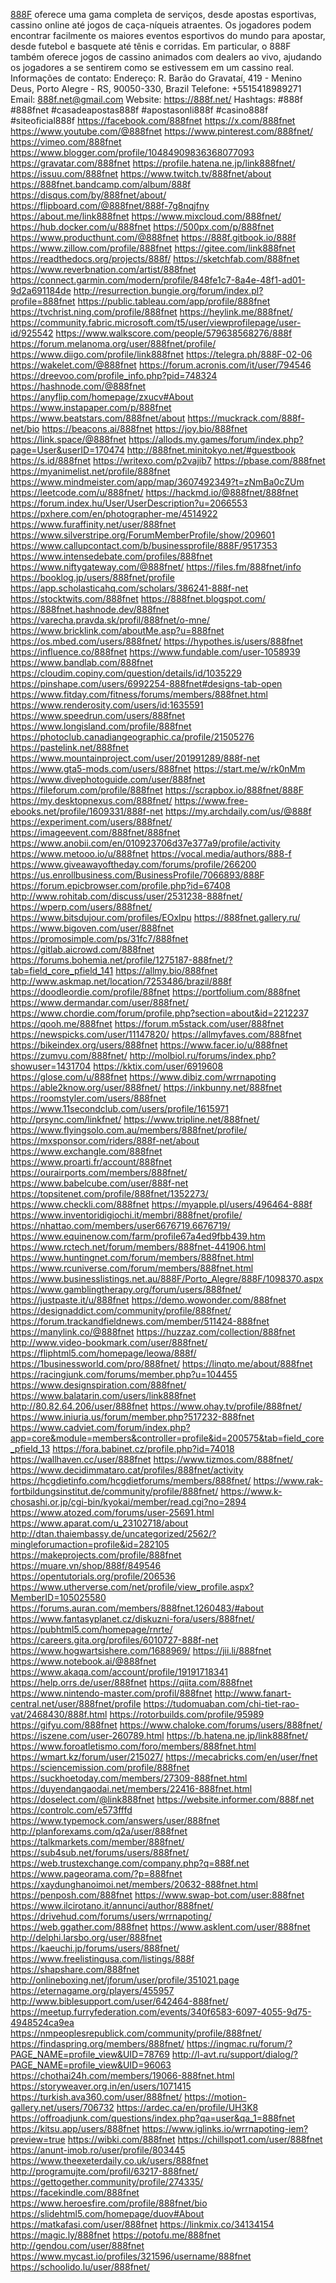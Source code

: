 <a href="https://888f.net/">888F</a> oferece uma gama completa de serviços, desde apostas esportivas, cassino online até jogos de caça-níqueis atraentes. Os jogadores podem encontrar facilmente os maiores eventos esportivos do mundo para apostar, desde futebol e basquete até tênis e corridas. Em particular, o 888F também oferece jogos de cassino animados com dealers ao vivo, ajudando os jogadores a se sentirem como se estivessem em um cassino real.
Informações de contato:
Endereço: R. Barão do Gravataí, 419 - Menino Deus, Porto Alegre - RS, 90050-330, Brazil
Telefone: +5515418989271
Email: 888f.net@gmail.com
Website:
<a href="https://888f.net/">https://888f.net/</a>
Hashtags: #888f #888fnet #casadeapostas888f #apostasonli888f #casino888f #siteoficial888f
<a href="https://facebook.com/888fnet">https://facebook.com/888fnet</a>
<a href="https://x.com/888fnet">https://x.com/888fnet</a>
<a href="https://www.youtube.com/@888fnet">https://www.youtube.com/@888fnet</a>
<a href="https://www.pinterest.com/888fnet/">https://www.pinterest.com/888fnet/</a>
<a href="https://vimeo.com/888fnet">https://vimeo.com/888fnet</a>
<a href="https://www.blogger.com/profile/10484909836368077093">https://www.blogger.com/profile/10484909836368077093</a>
<a href="https://gravatar.com/888fnet">https://gravatar.com/888fnet</a>
<a href="https://profile.hatena.ne.jp/link888fnet/">https://profile.hatena.ne.jp/link888fnet/</a>
<a href="https://issuu.com/888fnet">https://issuu.com/888fnet</a>
<a href="https://www.twitch.tv/888fnet/about">https://www.twitch.tv/888fnet/about</a>
<a href="https://888fnet.bandcamp.com/album/888f">https://888fnet.bandcamp.com/album/888f</a>
<a href="https://disqus.com/by/888fnet/about/">https://disqus.com/by/888fnet/about/</a>
<a href="https://flipboard.com/@888fnet/888f-7g8nqjfny">https://flipboard.com/@888fnet/888f-7g8nqjfny</a>
<a href="https://about.me/link888fnet">https://about.me/link888fnet</a>
<a href="https://www.mixcloud.com/888fnet/">https://www.mixcloud.com/888fnet/</a>
<a href="https://hub.docker.com/u/888fnet">https://hub.docker.com/u/888fnet</a>
<a href="https://500px.com/p/888fnet">https://500px.com/p/888fnet</a>
<a href="https://www.producthunt.com/@888fnet">https://www.producthunt.com/@888fnet</a>
<a href="https://888f.gitbook.io/888f">https://888f.gitbook.io/888f</a>
<a href="https://www.zillow.com/profile/888fnet">https://www.zillow.com/profile/888fnet</a>
<a href="https://gitee.com/link888fnet">https://gitee.com/link888fnet</a>
<a href="https://readthedocs.org/projects/888f/">https://readthedocs.org/projects/888f/</a>
<a href="https://sketchfab.com/888fnet">https://sketchfab.com/888fnet</a>
<a href="https://www.reverbnation.com/artist/888fnet">https://www.reverbnation.com/artist/888fnet</a>
<a href="https://connect.garmin.com/modern/profile/848fe1c7-8a4e-48f1-ad01-9d2a691184de">https://connect.garmin.com/modern/profile/848fe1c7-8a4e-48f1-ad01-9d2a691184de</a>
<a href="http://resurrection.bungie.org/forum/index.pl?profile=888fnet">http://resurrection.bungie.org/forum/index.pl?profile=888fnet</a>
<a href="https://public.tableau.com/app/profile/888fnet">https://public.tableau.com/app/profile/888fnet</a>
<a href="https://tvchrist.ning.com/profile/888fnet">https://tvchrist.ning.com/profile/888fnet</a>
<a href="https://heylink.me/888fnet/">https://heylink.me/888fnet/</a>
<a href="https://community.fabric.microsoft.com/t5/user/viewprofilepage/user-id/925542">https://community.fabric.microsoft.com/t5/user/viewprofilepage/user-id/925542</a>
<a href="https://www.walkscore.com/people/579638568276/888f">https://www.walkscore.com/people/579638568276/888f</a>
<a href="https://forum.melanoma.org/user/888fnet/profile/">https://forum.melanoma.org/user/888fnet/profile/</a>
<a href="https://www.diigo.com/profile/link888fnet">https://www.diigo.com/profile/link888fnet</a>
<a href="https://telegra.ph/888F-02-06">https://telegra.ph/888F-02-06</a>
<a href="https://wakelet.com/@888fnet">https://wakelet.com/@888fnet</a>
<a href="https://forum.acronis.com/it/user/794546">https://forum.acronis.com/it/user/794546</a>
<a href="https://dreevoo.com/profile_info.php?pid=748324">https://dreevoo.com/profile_info.php?pid=748324</a>
<a href="https://hashnode.com/@888fnet">https://hashnode.com/@888fnet</a>
<a href="https://anyflip.com/homepage/zxucv#About">https://anyflip.com/homepage/zxucv#About</a>
<a href="https://www.instapaper.com/p/888fnet">https://www.instapaper.com/p/888fnet</a>
<a href="https://www.beatstars.com/888fnet/about">https://www.beatstars.com/888fnet/about</a>
<a href="https://muckrack.com/888f-net/bio">https://muckrack.com/888f-net/bio</a>
<a href="https://beacons.ai/888fnet">https://beacons.ai/888fnet</a>
<a href="https://joy.bio/888fnet">https://joy.bio/888fnet</a>
<a href="https://link.space/@888fnet">https://link.space/@888fnet</a>
<a href="https://allods.my.games/forum/index.php?page=User&userID=170474">https://allods.my.games/forum/index.php?page=User&userID=170474</a>
<a href="http://888fnet.minitokyo.net/#guestbook">http://888fnet.minitokyo.net/#guestbook</a>
<a href="https://s.id/888fnet">https://s.id/888fnet</a>
<a href="https://writexo.com/p2vajib7">https://writexo.com/p2vajib7</a>
<a href="https://pbase.com/888fnet">https://pbase.com/888fnet</a>
<a href="https://myanimelist.net/profile/888fnet">https://myanimelist.net/profile/888fnet</a>
<a href="https://www.mindmeister.com/app/map/3607492349?t=zNmBa0cZUm">https://www.mindmeister.com/app/map/3607492349?t=zNmBa0cZUm</a>
<a href="https://leetcode.com/u/888fnet/">https://leetcode.com/u/888fnet/</a>
<a href="https://hackmd.io/@888fnet/888fnet">https://hackmd.io/@888fnet/888fnet</a>
<a href="https://forum.index.hu/User/UserDescription?u=2066553">https://forum.index.hu/User/UserDescription?u=2066553</a>
<a href="https://pxhere.com/en/photographer-me/4514922">https://pxhere.com/en/photographer-me/4514922</a>
<a href="https://www.furaffinity.net/user/888fnet">https://www.furaffinity.net/user/888fnet</a>
<a href="https://www.silverstripe.org/ForumMemberProfile/show/209601">https://www.silverstripe.org/ForumMemberProfile/show/209601</a>
<a href="https://www.callupcontact.com/b/businessprofile/888F/9517353">https://www.callupcontact.com/b/businessprofile/888F/9517353</a>
<a href="https://www.intensedebate.com/profiles/888fnet">https://www.intensedebate.com/profiles/888fnet</a>
<a href="https://www.niftygateway.com/@888fnet/">https://www.niftygateway.com/@888fnet/</a>
<a href="https://files.fm/888fnet/info">https://files.fm/888fnet/info</a>
<a href="https://booklog.jp/users/888fnet/profile">https://booklog.jp/users/888fnet/profile</a>
<a href="https://app.scholasticahq.com/scholars/386241-888f-net">https://app.scholasticahq.com/scholars/386241-888f-net</a>
<a href="https://stocktwits.com/888fnet">https://stocktwits.com/888fnet</a>
<a href="https://888fnet.blogspot.com/">https://888fnet.blogspot.com/</a>
<a href="https://888fnet.hashnode.dev/888fnet">https://888fnet.hashnode.dev/888fnet</a>
<a href="https://varecha.pravda.sk/profil/888fnet/o-mne/">https://varecha.pravda.sk/profil/888fnet/o-mne/</a>
<a href="https://www.bricklink.com/aboutMe.asp?u=888fnet">https://www.bricklink.com/aboutMe.asp?u=888fnet</a>
<a href="https://os.mbed.com/users/888fnet/">https://os.mbed.com/users/888fnet/</a>
<a href="https://hypothes.is/users/888fnet">https://hypothes.is/users/888fnet</a>
<a href="https://influence.co/888fnet">https://influence.co/888fnet</a>
<a href="https://www.fundable.com/user-1058939">https://www.fundable.com/user-1058939</a>
<a href="https://www.bandlab.com/888fnet">https://www.bandlab.com/888fnet</a>
<a href="https://cloudim.copiny.com/question/details/id/1035229">https://cloudim.copiny.com/question/details/id/1035229</a>
<a href="https://pinshape.com/users/6992254-888fnet#designs-tab-open">https://pinshape.com/users/6992254-888fnet#designs-tab-open</a>
<a href="https://www.fitday.com/fitness/forums/members/888fnet.html">https://www.fitday.com/fitness/forums/members/888fnet.html</a>
<a href="https://www.renderosity.com/users/id:1635591">https://www.renderosity.com/users/id:1635591</a>
<a href="https://www.speedrun.com/users/888fnet">https://www.speedrun.com/users/888fnet</a>
<a href="https://www.longisland.com/profile/888fnet">https://www.longisland.com/profile/888fnet</a>
<a href="https://photoclub.canadiangeographic.ca/profile/21505276">https://photoclub.canadiangeographic.ca/profile/21505276</a>
<a href="https://pastelink.net/888fnet">https://pastelink.net/888fnet</a>
<a href="https://www.mountainproject.com/user/201991289/888f-net">https://www.mountainproject.com/user/201991289/888f-net</a>
<a href="https://www.gta5-mods.com/users/888fnet">https://www.gta5-mods.com/users/888fnet</a>
<a href="https://start.me/w/rk0nMm">https://start.me/w/rk0nMm</a>
<a href="https://www.divephotoguide.com/user/888fnet">https://www.divephotoguide.com/user/888fnet</a>
<a href="https://fileforum.com/profile/888fnet">https://fileforum.com/profile/888fnet</a>
<a href="https://scrapbox.io/888fnet/888F">https://scrapbox.io/888fnet/888F</a>
<a href="https://my.desktopnexus.com/888fnet/">https://my.desktopnexus.com/888fnet/</a>
<a href="https://www.free-ebooks.net/profile/1609331/888f-net">https://www.free-ebooks.net/profile/1609331/888f-net</a>
<a href="https://my.archdaily.com/us/@888f">https://my.archdaily.com/us/@888f</a>
<a href="https://experiment.com/users/888fnet/">https://experiment.com/users/888fnet/</a>
<a href="https://imageevent.com/888fnet/888fnet">https://imageevent.com/888fnet/888fnet</a>
<a href="https://www.anobii.com/en/010923706d37e377a9/profile/activity">https://www.anobii.com/en/010923706d37e377a9/profile/activity</a>
<a href="https://www.metooo.io/u/888fnet">https://www.metooo.io/u/888fnet</a>
<a href="https://vocal.media/authors/888-f">https://vocal.media/authors/888-f</a>
<a href="https://www.giveawayoftheday.com/forums/profile/266200">https://www.giveawayoftheday.com/forums/profile/266200</a>
<a href="https://us.enrollbusiness.com/BusinessProfile/7066893/888F">https://us.enrollbusiness.com/BusinessProfile/7066893/888F</a>
<a href="https://forum.epicbrowser.com/profile.php?id=67408">https://forum.epicbrowser.com/profile.php?id=67408</a>
<a href="http://www.rohitab.com/discuss/user/2531238-888fnet/">http://www.rohitab.com/discuss/user/2531238-888fnet/</a>
<a href="https://wperp.com/users/888fnet/">https://wperp.com/users/888fnet/</a>
<a href="https://www.bitsdujour.com/profiles/EOxIpu">https://www.bitsdujour.com/profiles/EOxIpu</a>
<a href="https://888fnet.gallery.ru/">https://888fnet.gallery.ru/</a>
<a href="https://www.bigoven.com/user/888fnet">https://www.bigoven.com/user/888fnet</a>
<a href="https://promosimple.com/ps/31fc7/888fnet">https://promosimple.com/ps/31fc7/888fnet</a>
<a href="https://gitlab.aicrowd.com/888fnet">https://gitlab.aicrowd.com/888fnet</a>
<a href="https://forums.bohemia.net/profile/1275187-888fnet/?tab=field_core_pfield_141">https://forums.bohemia.net/profile/1275187-888fnet/?tab=field_core_pfield_141</a>
<a href="https://allmy.bio/888fnet">https://allmy.bio/888fnet</a>
<a href="http://www.askmap.net/location/7253486/brazil/888f">http://www.askmap.net/location/7253486/brazil/888f</a>
<a href="https://doodleordie.com/profile/88fnet">https://doodleordie.com/profile/88fnet</a>
<a href="https://portfolium.com/888fnet">https://portfolium.com/888fnet</a>
<a href="https://www.dermandar.com/user/888fnet/">https://www.dermandar.com/user/888fnet/</a>
<a href="https://www.chordie.com/forum/profile.php?section=about&id=2212237">https://www.chordie.com/forum/profile.php?section=about&id=2212237</a>
<a href="https://qooh.me/888fnet">https://qooh.me/888fnet</a>
<a href="https://forum.m5stack.com/user/888fnet">https://forum.m5stack.com/user/888fnet</a>
<a href="https://newspicks.com/user/11147820/">https://newspicks.com/user/11147820/</a>
<a href="https://allmyfaves.com/888fnet">https://allmyfaves.com/888fnet</a>
<a href="https://bikeindex.org/users/888fnet">https://bikeindex.org/users/888fnet</a>
<a href="https://www.facer.io/u/888fnet">https://www.facer.io/u/888fnet</a>
<a href="https://zumvu.com/888fnet/">https://zumvu.com/888fnet/</a>
<a href="http://molbiol.ru/forums/index.php?showuser=1431704">http://molbiol.ru/forums/index.php?showuser=1431704</a>
<a href="https://kktix.com/user/6919608">https://kktix.com/user/6919608</a>
<a href="https://glose.com/u/888fnet">https://glose.com/u/888fnet</a>
<a href="https://www.dibiz.com/wrrnapoting">https://www.dibiz.com/wrrnapoting</a>
<a href="https://able2know.org/user/888fnet/">https://able2know.org/user/888fnet/</a>
<a href="https://inkbunny.net/888fnet">https://inkbunny.net/888fnet</a>
<a href="https://roomstyler.com/users/888fnet">https://roomstyler.com/users/888fnet</a>
<a href="https://www.11secondclub.com/users/profile/1615971">https://www.11secondclub.com/users/profile/1615971</a>
<a href="http://prsync.com/linkfnet/">http://prsync.com/linkfnet/</a>
<a href="https://www.tripline.net/888fnet/">https://www.tripline.net/888fnet/</a>
<a href="https://www.flyingsolo.com.au/members/888fnet/profile/">https://www.flyingsolo.com.au/members/888fnet/profile/</a>
<a href="https://mxsponsor.com/riders/888f-net/about">https://mxsponsor.com/riders/888f-net/about</a>
<a href="https://www.exchangle.com/888fnet">https://www.exchangle.com/888fnet</a>
<a href="https://www.proarti.fr/account/888fnet">https://www.proarti.fr/account/888fnet</a>
<a href="https://ourairports.com/members/888fnet/">https://ourairports.com/members/888fnet/</a>
<a href="https://www.babelcube.com/user/888f-net">https://www.babelcube.com/user/888f-net</a>
<a href="https://topsitenet.com/profile/888fnet/1352273/">https://topsitenet.com/profile/888fnet/1352273/</a>
<a href="https://www.checkli.com/888fnet">https://www.checkli.com/888fnet</a>
<a href="https://myapple.pl/users/496464-888f">https://myapple.pl/users/496464-888f</a>
<a href="https://www.inventoridigiochi.it/membri/888fnet/profile/">https://www.inventoridigiochi.it/membri/888fnet/profile/</a>
<a href="https://nhattao.com/members/user6676719.6676719/">https://nhattao.com/members/user6676719.6676719/</a>
<a href="https://www.equinenow.com/farm/profile67a4ed9fbb439.htm">https://www.equinenow.com/farm/profile67a4ed9fbb439.htm</a>
<a href="https://www.rctech.net/forum/members/888fnet-441906.html">https://www.rctech.net/forum/members/888fnet-441906.html</a>
<a href="https://www.huntingnet.com/forum/members/888fnet.html">https://www.huntingnet.com/forum/members/888fnet.html</a>
<a href="https://www.rcuniverse.com/forum/members/888fnet.html">https://www.rcuniverse.com/forum/members/888fnet.html</a>
<a href="https://www.businesslistings.net.au/888F/Porto_Alegre/888F/1098370.aspx">https://www.businesslistings.net.au/888F/Porto_Alegre/888F/1098370.aspx</a>
<a href="https://www.gamblingtherapy.org/forum/users/888fnet/">https://www.gamblingtherapy.org/forum/users/888fnet/</a>
<a href="https://justpaste.it/u/888fnet">https://justpaste.it/u/888fnet</a>
<a href="https://demo.wowonder.com/888fnet">https://demo.wowonder.com/888fnet</a>
<a href="https://designaddict.com/community/profile/888fnet/">https://designaddict.com/community/profile/888fnet/</a>
<a href="https://forum.trackandfieldnews.com/member/511424-888fnet">https://forum.trackandfieldnews.com/member/511424-888fnet</a>
<a href="https://manylink.co/@888fnet">https://manylink.co/@888fnet</a>
<a href="https://huzzaz.com/collection/888fnet">https://huzzaz.com/collection/888fnet</a>
<a href="http://www.video-bookmark.com/user/888fnet/">http://www.video-bookmark.com/user/888fnet/</a>
<a href="https://fliphtml5.com/homepage/leowa/888f/">https://fliphtml5.com/homepage/leowa/888f/</a>
<a href="https://1businessworld.com/pro/888fnet/">https://1businessworld.com/pro/888fnet/</a>
<a href="https://linqto.me/about/888fnet">https://linqto.me/about/888fnet</a>
<a href="https://racingjunk.com/forums/member.php?u=104455">https://racingjunk.com/forums/member.php?u=104455</a>
<a href="https://www.designspiration.com/888fnet/">https://www.designspiration.com/888fnet/</a>
<a href="https://www.balatarin.com/users/link888fnet">https://www.balatarin.com/users/link888fnet</a>
<a href="http://80.82.64.206/user/888fnet">http://80.82.64.206/user/888fnet</a>
<a href="https://www.ohay.tv/profile/888fnet/">https://www.ohay.tv/profile/888fnet/</a>
<a href="https://www.iniuria.us/forum/member.php?517232-888fnet">https://www.iniuria.us/forum/member.php?517232-888fnet</a>
<a href="https://www.cadviet.com/forum/index.php?app=core&module=members&controller=profile&id=200575&tab=field_core_pfield_13">https://www.cadviet.com/forum/index.php?app=core&module=members&controller=profile&id=200575&tab=field_core_pfield_13</a>
<a href="https://fora.babinet.cz/profile.php?id=74018">https://fora.babinet.cz/profile.php?id=74018</a>
<a href="https://wallhaven.cc/user/888fnet">https://wallhaven.cc/user/888fnet</a>
<a href="https://www.tizmos.com/888fnet/">https://www.tizmos.com/888fnet/</a>
<a href="https://www.decidimmataro.cat/profiles/888fnet/activity">https://www.decidimmataro.cat/profiles/888fnet/activity</a>
<a href="https://hcgdietinfo.com/hcgdietforums/members/888fnet/">https://hcgdietinfo.com/hcgdietforums/members/888fnet/</a>
<a href="https://www.rak-fortbildungsinstitut.de/community/profile/888fnet/">https://www.rak-fortbildungsinstitut.de/community/profile/888fnet/</a>
<a href="https://www.k-chosashi.or.jp/cgi-bin/kyokai/member/read.cgi?no=2894">https://www.k-chosashi.or.jp/cgi-bin/kyokai/member/read.cgi?no=2894</a>
<a href="https://www.atozed.com/forums/user-25691.html">https://www.atozed.com/forums/user-25691.html</a>
<a href="https://www.aparat.com/u_23102718/about">https://www.aparat.com/u_23102718/about</a>
<a href="http://dtan.thaiembassy.de/uncategorized/2562/?mingleforumaction=profile&id=282105">http://dtan.thaiembassy.de/uncategorized/2562/?mingleforumaction=profile&id=282105</a>
<a href="https://makeprojects.com/profile/888fnet">https://makeprojects.com/profile/888fnet</a>
<a href="https://muare.vn/shop/888f/849546">https://muare.vn/shop/888f/849546</a>
<a href="https://opentutorials.org/profile/206536">https://opentutorials.org/profile/206536</a>
<a href="https://www.utherverse.com/net/profile/view_profile.aspx?MemberID=105025580">https://www.utherverse.com/net/profile/view_profile.aspx?MemberID=105025580</a>
<a href="https://forums.auran.com/members/888fnet.1260483/#about">https://forums.auran.com/members/888fnet.1260483/#about</a>
<a href="https://www.fantasyplanet.cz/diskuzni-fora/users/888fnet/">https://www.fantasyplanet.cz/diskuzni-fora/users/888fnet/</a>
<a href="https://pubhtml5.com/homepage/rnrte/">https://pubhtml5.com/homepage/rnrte/</a>
<a href="https://careers.gita.org/profiles/6010727-888f-net">https://careers.gita.org/profiles/6010727-888f-net</a>
<a href="https://www.hogwartsishere.com/1688969/">https://www.hogwartsishere.com/1688969/</a>
<a href="https://jii.li/888fnet">https://jii.li/888fnet</a>
<a href="https://www.notebook.ai/@888fnet">https://www.notebook.ai/@888fnet</a>
<a href="https://www.akaqa.com/account/profile/19191718341">https://www.akaqa.com/account/profile/19191718341</a>
<a href="https://help.orrs.de/user/888fnet">https://help.orrs.de/user/888fnet</a>
<a href="https://qiita.com/888fnet">https://qiita.com/888fnet</a>
<a href="https://www.nintendo-master.com/profil/888fnet">https://www.nintendo-master.com/profil/888fnet</a>
<a href="http://www.fanart-central.net/user/888fnet/profile">http://www.fanart-central.net/user/888fnet/profile</a>
<a href="https://tudomuaban.com/chi-tiet-rao-vat/2468430/888f.html">https://tudomuaban.com/chi-tiet-rao-vat/2468430/888f.html</a>
<a href="https://rotorbuilds.com/profile/95989">https://rotorbuilds.com/profile/95989</a>
<a href="https://gifyu.com/888fnet">https://gifyu.com/888fnet</a>
<a href="https://www.chaloke.com/forums/users/888fnet/">https://www.chaloke.com/forums/users/888fnet/</a>
<a href="https://iszene.com/user-260789.html">https://iszene.com/user-260789.html</a>
<a href="https://b.hatena.ne.jp/link888fnet/">https://b.hatena.ne.jp/link888fnet/</a>
<a href="https://www.foroatletismo.com/foro/members/888fnet.html">https://www.foroatletismo.com/foro/members/888fnet.html</a>
<a href="https://wmart.kz/forum/user/215027/">https://wmart.kz/forum/user/215027/</a>
<a href="https://mecabricks.com/en/user/fnet">https://mecabricks.com/en/user/fnet</a>
<a href="https://sciencemission.com/profile/888fnet">https://sciencemission.com/profile/888fnet</a>
<a href="https://suckhoetoday.com/members/27309-888fnet.html">https://suckhoetoday.com/members/27309-888fnet.html</a>
<a href="https://duyendangaodai.net/members/22416-888fnet.html">https://duyendangaodai.net/members/22416-888fnet.html</a>
<a href="https://doselect.com/@link888fnet">https://doselect.com/@link888fnet</a>
<a href="https://website.informer.com/888f.net">https://website.informer.com/888f.net</a>
<a href="https://controlc.com/e573fffd">https://controlc.com/e573fffd</a>
<a href="https://www.typemock.com/answers/user/888fnet">https://www.typemock.com/answers/user/888fnet</a>
<a href="http://planforexams.com/q2a/user/888fnet">http://planforexams.com/q2a/user/888fnet</a>
<a href="https://talkmarkets.com/member/888fnet/">https://talkmarkets.com/member/888fnet/</a>
<a href="https://sub4sub.net/forums/users/888fnet/">https://sub4sub.net/forums/users/888fnet/</a>
<a href="https://web.trustexchange.com/company.php?q=888f.net">https://web.trustexchange.com/company.php?q=888f.net</a>
<a href="https://www.pageorama.com/?p=888fnet">https://www.pageorama.com/?p=888fnet</a>
<a href="https://xaydunghanoimoi.net/members/20632-888fnet.html">https://xaydunghanoimoi.net/members/20632-888fnet.html</a>
<a href="https://penposh.com/888fnet">https://penposh.com/888fnet</a>
<a href="https://www.swap-bot.com/user:888fnet">https://www.swap-bot.com/user:888fnet</a>
<a href="https://www.ilcirotano.it/annunci/author/888fnet/">https://www.ilcirotano.it/annunci/author/888fnet/</a>
<a href="https://drivehud.com/forums/users/wrrnapoting/">https://drivehud.com/forums/users/wrrnapoting/</a>
<a href="https://web.ggather.com/888fnet">https://web.ggather.com/888fnet</a>
<a href="https://www.asklent.com/user/888fnet">https://www.asklent.com/user/888fnet</a>
<a href="http://delphi.larsbo.org/user/888fnet">http://delphi.larsbo.org/user/888fnet</a>
<a href="https://kaeuchi.jp/forums/users/888fnet/">https://kaeuchi.jp/forums/users/888fnet/</a>
<a href="https://www.freelistingusa.com/listings/888f">https://www.freelistingusa.com/listings/888f</a>
<a href="https://shapshare.com/888fnet">https://shapshare.com/888fnet</a>
<a href="http://onlineboxing.net/jforum/user/profile/351021.page">http://onlineboxing.net/jforum/user/profile/351021.page</a>
<a href="https://eternagame.org/players/455957">https://eternagame.org/players/455957</a>
<a href="http://www.biblesupport.com/user/642464-888fnet/">http://www.biblesupport.com/user/642464-888fnet/</a>
<a href="https://meetup.furryfederation.com/events/340f6583-6097-4055-9d75-4948524ca9ea">https://meetup.furryfederation.com/events/340f6583-6097-4055-9d75-4948524ca9ea</a>
<a href="https://nmpeoplesrepublick.com/community/profile/888fnet/">https://nmpeoplesrepublick.com/community/profile/888fnet/</a>
<a href="https://findaspring.org/members/888fnet/">https://findaspring.org/members/888fnet/</a>
<a href="https://ingmac.ru/forum/?PAGE_NAME=profile_view&UID=78769">https://ingmac.ru/forum/?PAGE_NAME=profile_view&UID=78769</a>
<a href="http://l-avt.ru/support/dialog/?PAGE_NAME=profile_view&UID=96063">http://l-avt.ru/support/dialog/?PAGE_NAME=profile_view&UID=96063</a>
<a href="https://chothai24h.com/members/19066-888fnet.html">https://chothai24h.com/members/19066-888fnet.html</a>
<a href="https://storyweaver.org.in/en/users/1071415">https://storyweaver.org.in/en/users/1071415</a>
<a href="https://turkish.ava360.com/user/888fnet/">https://turkish.ava360.com/user/888fnet/</a>
<a href="https://motion-gallery.net/users/706732">https://motion-gallery.net/users/706732</a>
<a href="https://ardec.ca/en/profile/UH3K8">https://ardec.ca/en/profile/UH3K8</a>
<a href="https://offroadjunk.com/questions/index.php?qa=user&qa_1=888fnet">https://offroadjunk.com/questions/index.php?qa=user&qa_1=888fnet</a>
<a href="https://kitsu.app/users/888fnet">https://kitsu.app/users/888fnet</a>
<a href="https://www.iglinks.io/wrrnapoting-iem?preview=true">https://www.iglinks.io/wrrnapoting-iem?preview=true</a>
<a href="https://wibki.com/888fnet">https://wibki.com/888fnet</a>
<a href="https://chillspot1.com/user/888fnet">https://chillspot1.com/user/888fnet</a>
<a href="https://anunt-imob.ro/user/profile/803445">https://anunt-imob.ro/user/profile/803445</a>
<a href="https://www.theexeterdaily.co.uk/users/888fnet">https://www.theexeterdaily.co.uk/users/888fnet</a>
<a href="http://programujte.com/profil/63217-888fnet/">http://programujte.com/profil/63217-888fnet/</a>
<a href="https://gettogether.community/profile/274335/">https://gettogether.community/profile/274335/</a>
<a href="https://facekindle.com/888fnet">https://facekindle.com/888fnet</a>
<a href="https://www.heroesfire.com/profile/888fnet/bio">https://www.heroesfire.com/profile/888fnet/bio</a>
<a href="https://slidehtml5.com/homepage/duov#About">https://slidehtml5.com/homepage/duov#About</a>
<a href="https://matkafasi.com/user/888fnet">https://matkafasi.com/user/888fnet</a>
<a href="https://linkmix.co/34134154">https://linkmix.co/34134154</a>
<a href="https://magic.ly/888fnet">https://magic.ly/888fnet</a>
<a href="https://potofu.me/888fnet">https://potofu.me/888fnet</a>
<a href="http://gendou.com/user/888fnet">http://gendou.com/user/888fnet</a>
<a href="https://www.mycast.io/profiles/321596/username/888fnet">https://www.mycast.io/profiles/321596/username/888fnet</a>
<a href="https://schoolido.lu/user/888fnet/">https://schoolido.lu/user/888fnet/</a>
